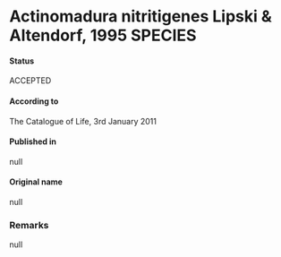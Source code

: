 # Actinomadura nitritigenes Lipski & Altendorf, 1995 SPECIES

#### Status
ACCEPTED

#### According to
The Catalogue of Life, 3rd January 2011

#### Published in
null

#### Original name
null

### Remarks
null